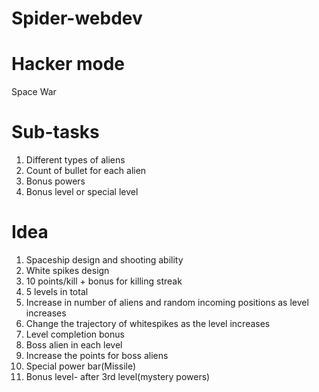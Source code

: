 # Spider-webdev

# Hacker mode

Space War

# Sub-tasks

1. Different types of aliens
2. Count of bullet for each alien
3. Bonus powers
4. Bonus level or special level

# Idea

1. Spaceship design and shooting ability
2. White spikes design
3. 10 points/kill + bonus for killing streak
4. 5 levels in total
5. Increase in number of aliens and random incoming positions as level increases
6. Change the trajectory of whitespikes as the level increases
7. Level completion bonus
8. Boss alien in each level
9. Increase the points for boss aliens
10. Special power bar(Missile)
11. Bonus level- after 3rd level(mystery powers)
